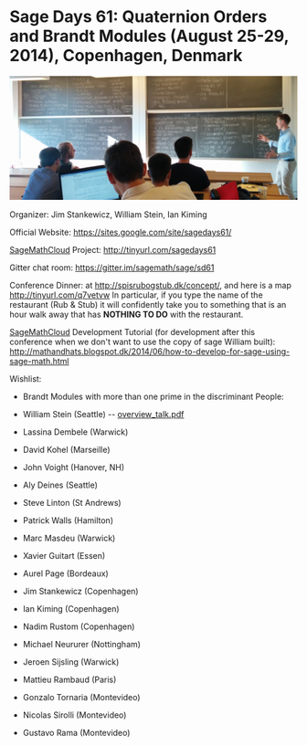 

# Sage Days 61: Quaternion Orders and Brandt Modules (August 25-29, 2014), Copenhagen, Denmark

![days61/voight.jpg](days61/voight.jpg) 

Organizer: Jim Stankewicz, William Stein, Ian Kiming 

Official Website: <a class="https" href="https://sites.google.com/site/sagedays61/">https://sites.google.com/site/sagedays61/</a> 

<a href="/SageMathCloud">SageMathCloud</a> Project: <a class="http" href="http://tinyurl.com/sagedays61">http://tinyurl.com/sagedays61</a> 

Gitter chat room: <a class="https" href="https://gitter.im/sagemath/sage/sd61">https://gitter.im/sagemath/sage/sd61</a> 

Conference Dinner: at <a class="http" href="http://spisrubogstub.dk/concept/">http://spisrubogstub.dk/concept/</a>, and here is a map <a class="http" href="http://tinyurl.com/q7vetvw">http://tinyurl.com/q7vetvw</a>  In particular, if you type the name of the restaurant (Rub & Stub) it will confidently take you to something that is an hour walk away that has **NOTHING TO DO** with the restaurant.  

<a href="/SageMathCloud">SageMathCloud</a> Development Tutorial (for development after this conference when we don't want to use the copy of sage William built): <a class="http" href="http://mathandhats.blogspot.dk/2014/06/how-to-develop-for-sage-using-sage-math.html">http://mathandhats.blogspot.dk/2014/06/how-to-develop-for-sage-using-sage-math.html</a> 

Wishlist: 

* Brandt Modules with more than one prime in the discriminant 
People: 

* William Stein (Seattle) --  <a href="days61/overview_talk.pdf">overview_talk.pdf</a> 
* Lassina Dembele (Warwick) 
* David Kohel (Marseille) 
* John Voight (Hanover, NH) 
* Aly Deines (Seattle) 
* Steve Linton (St Andrews) 
* Patrick Walls (Hamilton) 
* Marc Masdeu (Warwick) 
* Xavier Guitart (Essen) 
* Aurel Page (Bordeaux) 
* Jim Stankewicz (Copenhagen) 
* Ian Kiming (Copenhagen) 
* Nadim Rustom (Copenhagen) 
* Michael Neururer (Nottingham) 
* Jeroen Sijsling (Warwick) 
* Mattieu Rambaud (Paris) 
* Gonzalo Tornaria (Montevideo) 
* Nicolas Sirolli (Montevideo) 
* Gustavo Rama (Montevideo) 
